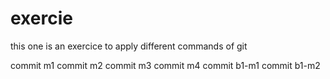 # exercie
this one is an exercice to apply different commands of git

commit m1
commit m2
commit m3
commit m4
commit b1-m1
commit b1-m2


